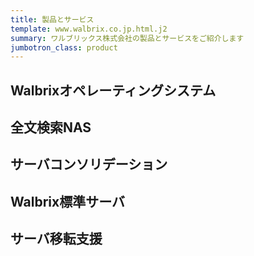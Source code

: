 ```yaml
---
title: 製品とサービス
template: www.walbrix.co.jp.html.j2
summary: ワルブリックス株式会社の製品とサービスをご紹介します
jumbotron_class: product
---
```


## Walbrixオペレーティングシステム

## 全文検索NAS

## サーバコンソリデーション

## Walbrix標準サーバ

## サーバ移転支援
